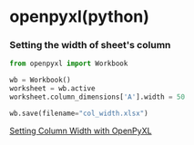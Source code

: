 # openpyxl(python)


### Setting the width of sheet's column

```python
from openpyxl import Workbook

wb = Workbook()
worksheet = wb.active
worksheet.column_dimensions['A'].width = 50

wb.save(filename="col_width.xlsx")
```

[Setting Column Width with OpenPyXL](https://joshuahunter.com/posts/setting-column-width-with-openpyxl/)